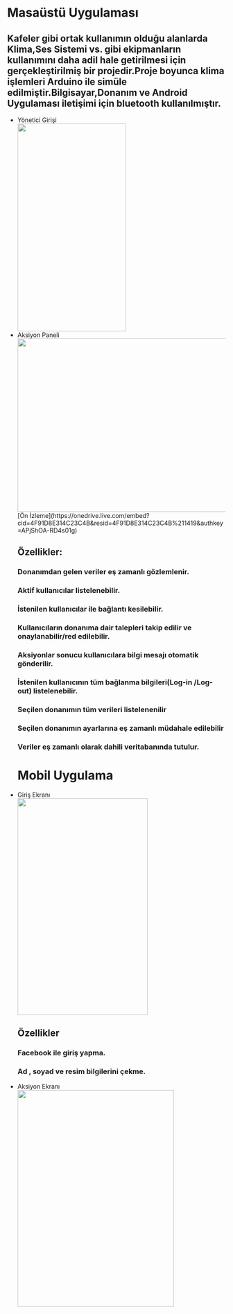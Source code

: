 <h1> Masaüstü Uygulaması </h1>
<h2>Kafeler gibi ortak kullanımın olduğu alanlarda Klima,Ses Sistemi vs. gibi ekipmanların kullanımını daha adil hale getirilmesi için gerçekleştirilmiş bir projedir.Proje boyunca klima işlemleri Arduino ile simüle edilmiştir.Bilgisayar,Donanım ve Android Uygulaması iletişimi için bluetooth kullanılmıştır. </h2>
<ul>
  <li>Yönetici Girişi</li>
  <img src="https://mvuhqa.dm2302.livefilestore.com/y4mIFO_EY2s1QuRu-3JjDlt1rlJXU6gSNG5FGTPM8nB5pKH2Kcse8Soj1GfmKWOHLoNOr8NSqpvJDP08kI3dH7Z8P1UIbJSzCAGRxlnygEjvjMwAdvArl7Nb8uiOY1hahqSrlctJuEONv5XVyTjSHM66pQvkNvjrQHvRQ8KrWJI_5wlTAcHYhH6yK9wcTL4qW3T5MGAwlmt257CoPUP4OBxdA?width=250&height=479&cropmode=none" width="250" height="479" />
  <li>Aksiyon Paneli</li>
  <img src="https://mvvsmw.dm2302.livefilestore.com/y4msA9VgDKQroBKyUkdQep1yJv4e7prvITq1bCOyzY57UP19rRLvOTEwdJLnSNOKrkzDIki0bcwnTzS-HK1Y2wCGwf0RPlEtWBO-6IIw4Pldpr4iL8P3ce94dSo54gi6fTc9q7w7APehH3XPuZc8FrzV3orMvCOy2IL9kQCKSXZd1rJ6DCd1TJOS9B_wapIXBwSwuZDVCUxrXNsWWn6QjuPug?width=1366&height=768&cropmode=none" width="700" height="400" />
 [Ön İzleme](https://onedrive.live.com/embed?cid=4F91D8E314C23C4B&resid=4F91D8E314C23C4B%211419&authkey=APjShOA-RD4s01g)
  <h2>Özellikler:</h2>
  <h3>Donanımdan gelen veriler eş zamanlı gözlemlenir.</h3>
  <h3>Aktif kullanıcılar listelenebilir.</h3>
  <h3>İstenilen kullanıcılar ile bağlantı kesilebilir.</h3>
  <h3>Kullanıcıların donanıma dair talepleri takip edilir ve onaylanabilir/red edilebilir.</h3>
  <h3>Aksiyonlar sonucu kullanıcılara bilgi mesajı otomatik gönderilir.</h3>
  <h3>İstenilen kullanıcının tüm bağlanma bilgileri(Log-in /Log-out) listelenebilir.</h3>
  <h3>Seçilen donanımın tüm verileri listelenenilir</h3>
  <h3>Seçilen donanımın ayarlarına eş zamanlı müdahale edilebilir</h3>
  <h3>Veriler eş zamanlı olarak dahili veritabanında tutulur.</h3>
  
 <h1>Mobil Uygulama</h1>
 <li>Giriş Ekranı</li>
 <img src="https://mvsbcq.dm2302.livefilestore.com/y4mi6o2lq-BCsnEnOWgzmMPorIK3Vukodq9dzfC8jJUSax0DcfAes0NIPTZ_w7kwZjht1ZoTEUHvGhHifivWOvp7qBFBORCB98I2hiT9k0MfFUKq_F3Ye_GRH0QEAIBuVmnwwzYjnntixgOpz4TTUYGRA_w_GyUEyMFPUyWhGSptWDHIsHWCZ14byCx6hwNbfShgNC5no_j9kned6s_Lnf9Tw?width=540&height=960&cropmode=none" width="300" height="500" />
 <h2>Özellikler</h2>
 <h3>Facebook ile giriş yapma.<h3>
 <h3>Ad , soyad ve resim bilgilerini çekme.</h3>
 <li>Aksiyon Ekranı</li>
 <img src="https://mvtmla.dm2302.livefilestore.com/y4m0AOvBZKeHb6DRbfKzotWvy2q0Y8n6fsHElUcuK-4pFldfL3x25up8NNd0jXFSInWs_Qvr28OeGhR9by0Fl5n4K8l6HuIozQYtmVn_85USRMSt5qo3OP8l0Ttubx0EAgVe0TPQqkMqZqA-BvOlMoeJipRKf1ogsfKVP4A7zBdW6YyDUDOg9Q0-mAq6x-5Z_XmLc5JxoVZgpO4DWEIC3_m9g?width=540&height=960&cropmode=none" width="360" height="500" />
 
 
  
</ul>
